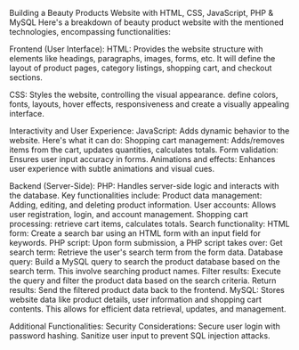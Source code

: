 Building a Beauty Products Website with HTML, CSS, JavaScript, PHP & MySQL
Here's a breakdown of beauty product website with the mentioned technologies, encompassing functionalities:

Frontend (User Interface):
HTML: Provides the website structure with elements like headings, paragraphs, images, forms, etc. It will define the layout of product pages, category listings, shopping cart, and checkout sections.

CSS: Styles the website, controlling the visual appearance. define colors, fonts, layouts, hover effects, responsiveness and create a visually appealing interface.

Interactivity and User Experience:
JavaScript: Adds dynamic behavior to the website. Here's what it can do:
Shopping cart management: Adds/removes items from the cart, updates quantities, calculates totals.
Form validation: Ensures user input accuracy in forms.
Animations and effects: Enhances user experience with subtle animations and visual cues.

Backend (Server-Side):
PHP: Handles server-side logic and interacts with the database. Key functionalities include:
Product data management: Adding, editing, and deleting product information.
User accounts: Allows user registration, login, and account management.
Shopping cart processing: retrieve cart items, calculates totals.
Search functionality:
HTML form: Create a search bar using an HTML form with an input field for keywords.
PHP script: Upon form submission, a PHP script takes over:
Get search term: Retrieve the user's search term from the form data.
Database query: Build a MySQL query to search the product database based on the search term. This involve searching product names.
Filter results: Execute the query and filter the product data based on the search criteria.
Return results: Send the filtered product data back to the frontend.
MySQL: Stores website data like product details, user information and shopping cart contents. This allows for efficient data retrieval, updates, and management.

Additional Functionalities:
Security Considerations:
Secure user login with password hashing.
Sanitize user input to prevent SQL injection attacks.


